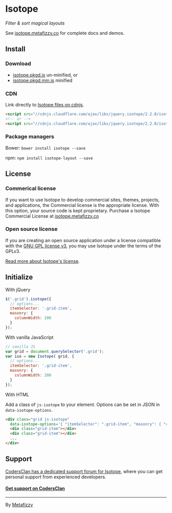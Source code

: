 # Isotope

_Filter & sort magical layouts_

See [isotope.metafizzy.co](http://isotope.metafizzy.co) for complete docs and demos.

## Install

### Download

+ [isotope.pkgd.js](https://github.com/metafizzy/isotope/raw/master/dist/isotope.pkgd.js) un-minified, or
+ [isotope.pkgd.min.js](https://github.com/metafizzy/isotope/raw/master/dist/isotope.pkgd.min.js) minified

### CDN

Link directly to [Isotope files on cdnjs](https://cdnjs.com/libraries/jquery.isotope).

``` html
<script src="//cdnjs.cloudflare.com/ajax/libs/jquery.isotope/2.2.0/isotope.pkgd.js"></script>
<!-- or -->
<script src="//cdnjs.cloudflare.com/ajax/libs/jquery.isotope/2.2.0/isotope.pkgd.min.js"></script>
```

### Package managers

Bower: `bower install isotope --save`

npm: `npm install isotope-layout --save`

## License

### Commerical license

If you want to use Isotope to develop commercial sites, themes, projects, and applications, the Commercial license is the appropriate license. With this option, your source code is kept proprietary. Purchase a Isotope Commercial License at [isotope.metafizzy.co](http://isotope.metafizzy.co/#commerical-license)

### Open source license

If you are creating an open source application under a license compatible with the [GNU GPL license v3](https://www.gnu.org/licenses/gpl-3.0.html), you may use Isotope under the terms of the GPLv3.

[Read more about Isotope's license](http://isotope.metafizzy.co/license.html).

## Initialize

With jQuery

``` js
$('.grid').isotope({
  // options...
  itemSelector: '.grid-item',
  masonry: {
    columnWidth: 200
  }
});
```

With vanilla JavaScript

``` js
// vanilla JS
var grid = document.querySelector('.grid');
var iso = new Isotope( grid, {
  // options...
  itemSelector: '.grid-item',
  masonry: {
    columnWidth: 200
  }
});
```

With HTML

Add a class of `js-isotope` to your element. Options can be set in JSON in `data-isotope-options`.

``` html
<div class="grid js-isotope"
  data-isotope-options='{ "itemSelector": ".grid-item", "masonry": { "columnWidth": 200 } }'>
  <div class="grid-item"></div>
  <div class="grid-item"></div>
  ...
</div>
```

## Support

[CodersClan has a dedicated support forum for Isotope](https://www.codersclan.net/?repo_id=1), where you can get personal support from experienced developers.

#### [Get support on CodersClan](https://www.codersclan.net/?repo_id=1)

* * *

By [Metafizzy](http://metafizzy.co)

